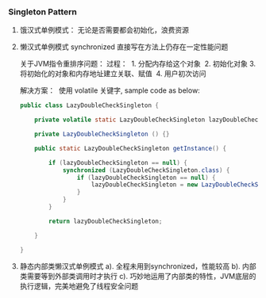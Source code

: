 
### Singleton Pattern

1. 饿汉式单例模式：
    无论是否需要都会初始化，浪费资源



2. 懒汉式单例模式
    synchronized 直接写在方法上仍存在一定性能问题

    关于JVM指令重排序问题：
      过程：
    ​    1.	分配内存给这个对象
    ​    2.	初始化对象
    ​    3.	将初始化的对象和内存地址建立关联、赋值
    ​    4.	用户初次访问
    
      解决方案：
    ​    使用 volatile 关键字, sample code as below:
    ```java
    public class LazyDoubleCheckSingleton {
    
        private volatile static LazyDoubleCheckSingleton lazyDoubleCheckSingleton = null;
    
        private LazyDoubleCheckSingleton () {}
    
        public static LazyDoubleCheckSingleton getInstance() {
    
            if (lazyDoubleCheckSingleton == null) {
                synchronized (LazyDoubleCheckSingleton.class) {
                    if (lazyDoubleCheckSingleton == null) {
                        lazyDoubleCheckSingleton = new LazyDoubleCheckSingleton();
                    }
                }
            }
    
            return lazyDoubleCheckSingleton;
    
        }
    
    }
    ```

3. 静态内部类懒汉式单例模式
    a). 全程未用到synchronized，性能较高
    b). 内部类需要等到外部类调用时才执行
    c). 巧妙地运用了内部类的特性，JVM底层的执行逻辑，完美地避免了线程安全问题